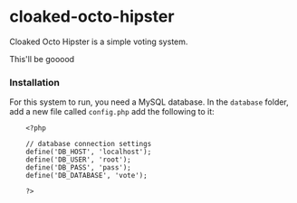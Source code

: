 cloaked-octo-hipster
====================

Cloaked Octo Hipster is a simple voting system.

This'll be gooood


### Installation
For this system to run, you need a MySQL database. In the <code>database</code> folder, add a new file called <code>config.php</code> add the following to it:

```
	<?php
	
	// database connection settings
	define('DB_HOST', 'localhost');
	define('DB_USER', 'root');
	define('DB_PASS', 'pass');
	define('DB_DATABASE', 'vote');
	
	?>
```
